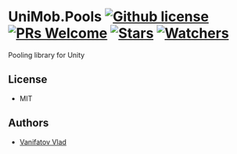 # UniMob.Pools [![Github license](https://img.shields.io/github/license/vanifatovvlad/UniMob.svg)](#) [![PRs Welcome](https://img.shields.io/badge/PRs-welcome-brightgreen.svg)](#) [![Stars](https://img.shields.io/github/stars/vanifatovvlad/UniMob.svg?style=social)](https://github.com/vanifatovvlad/UniMob/stargazers) [![Watchers](https://img.shields.io/github/watchers/vanifatovvlad/UniMob.svg?style=social)](https://github.com/vanifatovvlad/UniMob/watchers)
Pooling library for Unity
<br>

## License
* MIT

## Authors
* [Vanifatov Vlad](https://github.com/vanifatovvlad)